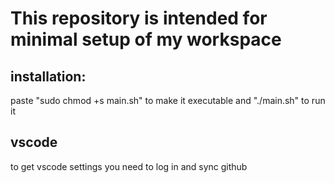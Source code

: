 # This repository is intended for minimal setup of my workspace


## installation:
paste "sudo chmod +s main.sh" to make it executable and
"./main.sh"  to run it

## vscode
to get vscode settings you need to log in and sync github

